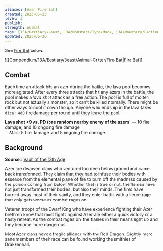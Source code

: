 ```yaml
---
aliases: [Azer Fire Bat]
created: 2023-05-23
level: 3
publish: 
strength: normal
tags: [13A/Bestiary/Beast, 13A/Monsters/Type/Mook, 13A/Monsters/Factions/Azer]
updated: 2023-05-30
---
```


See [Fire Bat](../Bat/Fire-Bat.md) below.

![[Compendium/13A/Bestiary/Beast/Animal-Critter/Fire-Bat|Fire Bat]]

## Combat

Each time an attack hits an azer during the battle, the lava pool becomes more agitated. After every three attacks that hit any azers in the battle, the pool makes a *lava shot* attack as a free action. The pool is full of molten rock but not actually a monster, so it can’t be killed normally. There might be other ways to cool it down though. Anyone who ends up in the lava takes `dice: 4d8` fire damage per round until they leave the pool.

**Lava shot +9 vs. PD (one random nearby enemy of the azers)** — 10 fire damage, and 10 ongoing fire damage  
 *Miss:* 5 fire damage, and 5 ongoing fire damage.

## Background

**Source**:: [Vault of the 13th Age](https://13thage.org/index.php/monsters/273-azer)

Azer are dwarven clans who ventured too deep below ground and came back transformed. They claim that they had to infuse their bodies with essence from the elemental plane of fire to burn off the madness caused by the poison coming from below. Whether that is true or not, the flames have not just transformed their bodies, but also their minds. The fires have burned away most of their sanity, and they enter battle with a fierce rage that only gets worse as combat rages on.

Veteran troops of the Dwarf King who have experience fighting their Azer brethren know that most fights against Azer are either a quick victory or a hasty retreat. As the combat rages on, the flames in their hearts light up and they become more dangerous.

Most Azer clans have a fragile alliance with the Red Dragon. Slightly more sane members of their race can be found working the smithies of Drakkenhall.

